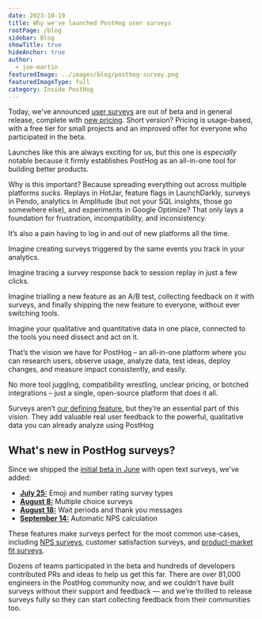 ```yaml
---
date: 2023-10-19
title: Why we've launched PostHog user surveys
rootPage: /blog
sidebar: Blog
showTitle: true
hideAnchor: true
author:
  - joe-martin
featuredImage: ../images/blog/posthog-survey.png
featuredImageType: full
category: Inside PostHog
---
```


Today, we’ve announced [user surveys](/surveys) are out of beta and in general release, complete with [new pricing](/pricing). Short version? Pricing is usage-based, with a free tier for small projects and an improved offer for everyone who participated in the beta. 

Launches like this are always exciting for us, but this one is _especially_ notable because it firmly establishes PostHog as an all-in-one tool for building better products. 

Why is this important? Because spreading everything out across multiple platforms _sucks_. Replays in HotJar, feature flags in LaunchDarkly, surveys in Pendo, analytics in Amplitude (but not your SQL insights, those go somewhere else), and experiments in Google Optimize? That only lays a foundation for frustration, incompatibility, and inconsistency.

It’s also a pain having to log in and out of new platforms all the time. 

Imagine creating surveys triggered by the same events you track in your analytics.

Imagine tracing a survey response back to session replay in just a few clicks.

Imagine trialling a new feature as an A/B test, collecting feedback on it with surveys, and finally shipping the new feature to everyone, without ever switching tools.

Imagine your qualitative and quantitative data in one place, connected to the tools you need dissect and act on it.

That’s the vision we have for PostHog – an all-in-one platform where you can research users, observe usage, analyze data, test ideas, deploy changes, and measure impact consistently, and easily. 

No more tool juggling, compatibility wrestling, unclear pricing, or botched integrations – just a single, open-source platform that does it all.

Surveys aren’t [our defining feature](/handbook/company/values#we-havent-built-our-defining-feature-yet), but they’re an essential part of this vision. They add valuable real user feedback to the powerful, qualitative data you can already analyze using PostHog

## What's new in PostHog surveys?

Since we shipped the [initial beta in June](/changelog/2023#surveys-beta-released) with open text surveys, we've added:

- **[July 25:](/changelog/2023#emoji-and-number-surveys-types-released)** Emoji and number rating survey types
- **[August 8:](/changelog/2023#multiple-choice-surveys-released)** Multiple choice surveys
- **[August 18:](/changelog/2023#wait-periods-now-available-for-surveys)** Wait periods and thank you messages
- **[September 14:](/changelog/2023#automatic-nps-scoring-added-to-surveys)** Automatic NPS calculation

These features make surveys perfect for the most common use-cases, including [NPS surveys](/tutorials/nps-survey), customer satisfaction surveys, and [product-market fit surveys](/blog/measure-product-market-fit). 

Dozens of teams participated in the beta and hundreds of developers contributed PRs and ideas to help us get this far. There are over 81,000 engineers in the PostHog community now, and we couldn’t have built surveys without their support and feedback — and we’re thrilled to release surveys fully so they can start collecting feedback from their communities too. 